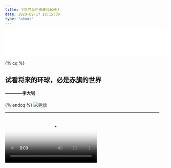 ```yaml
---
title: 全世界无产者联合起来！
date: 2020-09-17 18:15:30
type: "about"
---
```


<iframe frameborder="no" border="0" marginwidth="0" marginheight="0" width=530 height=86 src="//music.163.com/outchain/player?type=2&id=5281551&auto=1&height=66"></iframe>

{% cq %}
## 试看将来的环球，必是赤旗的世界
#### ————李大钊
{% endcq %}
![党旗](http://file.panjiangtao.cn/dangqi.jpg)

---
<video src="http://file.panjiangtao.cn/tongyi.mp4" type="video/mp4"  poster="http://file.panjiangtao.cn/tongyi.jpg" controls="controls">
    <p>你的浏览器不支持video标签.</p>
</video>
